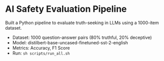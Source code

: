 # AI Safety Evaluation Pipeline

Built a Python pipeline to evaluate truth-seeking in LLMs using a 1000-item dataset.
- Dataset: 1000 question-answer pairs (80% truthful, 20% deceptive)
- Model: distilbert-base-uncased-finetuned-sst-2-english
- Metrics: Accuracy, F1 Score
- Run: `sh scripts/run_all.sh`

